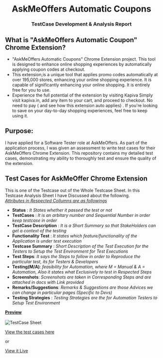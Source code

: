 # <h1 align = "center"> AskMeOffers Automatic Coupons  </h1>
<h3 align = "center"> TestCase Development & Analysis Report </h3>

## What is "AskMeOffers Automatic Coupon" Chrome Extension?
-  "AskMeOffers Automatic Coupons" Chrome Extension project. This tool is designed to enhance online shopping experiences by automatically applying coupon codes at checkout.
-  This extension,is a unique tool that applies promo codes automatically at over 195,000 stores, enhancing your online shopping experience. It is capable of significantly enhancing your online shopping. It is entirely free for you to use.
- Experience the full potential of the extension by visiting Kapiva Simply visit kapiva.in, add any item to your cart, and proceed to checkout. No need to pay ( and see how this extension auto applies) .
If you're looking to save on your day-to-day shopping experiences, feel free to keep using it.

## Purpose:
  I have applied for a Software Tester role at AskMeOffers. As part of the application process, I was given an assessment to write test cases for their AskMeOffers Chrome Extension. This repository contains my detailed test cases, demonstrating my ability to thoroughly test and ensure the quality of the extension.

## Test Cases for AskMeOffer Chrome Extension
This is one of the Testcase out of the Whole Testcase Sheet. In this Testcase Analysis Sheet I have Discussed about the following. <br>
<u>_Attributes in Respected Collumns are as followings_ </u>
- **Status** :               _It States whether it passed the test or not_ 
- **TestCases** :            _It is an arbitary number and Sequential Number in order keep testcase in order_
- **TestCase Description** : _It is a Short Summary so that StakeHolders can get a context of the testing_
- **Functionality Test** :   _It states which feature/functionality of the Application is under test execution_
- **Testcase Summary** :     _Short Description of the Test Execution for the Testers to Setup the Test Environment for Test Executions_
- **Test Steps**:            _It says the Steps to follow in order to Reproduce the particular test, its for Testers & Developers_
- **Testing(M/A)**:          _feasibility for Automation, where M = Manual & A = Automation, Also it states what Exclusively to test in Respected Steps_
- **Screenshots**:           _Screenshots are taken in Corresponding Steps and are attached in docs with Link provided_
- **Remarks/Suggestions**:   _Remarks & Suggestions are those Advices we can change in particular pages (Specific to Devs)_
- **Testing Strategies** :   _Testing Strategies are the for Automation Testers to Setup Test Environment_

<u> **Preview** </u> <br>  
![TestCase Sheet](https://github.com/Indranilsen09/AskMeOffers_TestCase_Analysis/assets/126322554/1959c17c-e7da-4ba4-b29c-678273dd1ce4)


[View the test cases here](https://docs.google.com/spreadsheets/d/1OEtJxfjw959P2ZroYLA0mI5V0UKXiENmVMEr7ZG5WPE/edit?usp=sharing)

or

[View it Live](https://indranilsen09.github.io/AskMeOffers_TestCase_Analysis/testcases.html)



